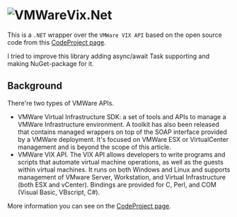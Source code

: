 ![VMWare](http://www.codeproject.com/KB/library/VMWareTasks/VMWareLogo.jpg)Vix.Net
=======
This is a `.NET` wrapper over the `VMWare VIX API` based on the open source code from this [CodeProject page](http://www.codeproject.com/Articles/31961/Automating-VMWare-Tasks-in-C-with-the-VIX-API).

I tried to improve this library adding async/await Task supporting and making NuGet-package for it.

Background
----------
There're two types of VMWare APIs.

* VMWare Virtual Infrastructure SDK: a set of tools and APIs to manage a VMWare Infrastructure environment. A toolkit has also been released that contains managed wrappers on top of the SOAP interface provided by a VMWare deployment. It's focused on VMWare ESX or VirtualCenter management and is beyond the scope of this article.
* VMWare VIX API. The VIX API allows developers to write programs and scripts that automate virtual machine operations, as well as the guests within virtual machines. It runs on both Windows and Linux and supports management of VMware Server, Workstation, and Virtual Infrastructure (both ESX and vCenter). Bindings are provided for C, Perl, and COM (Visual Basic, VBscript, C#).

More information you can see on the [CodeProject page](http://www.codeproject.com/Articles/31961/Automating-VMWare-Tasks-in-C-with-the-VIX-API). 




